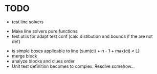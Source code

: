 # TODO

* test line solvers
 - Make line solvers pure functions
 - test utils for adapt test conf (calc distibution and bounds if the are not def)
* is simple boxes applicable to line (sum(ci) + n - 1 + max(ci) < L)
* merge block
* analyze blocks and clues order
* Unit test definition becomes to complex. Resolve somehow...
